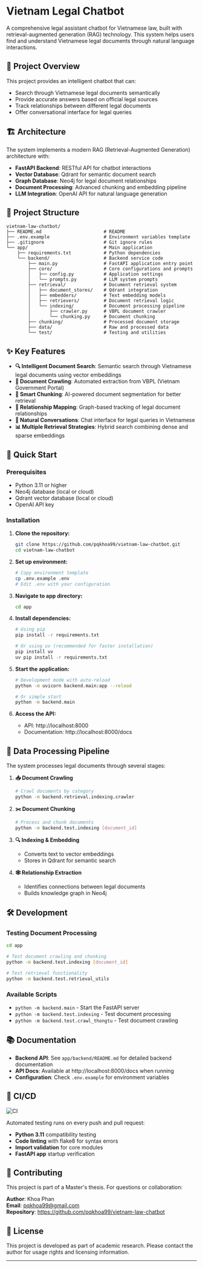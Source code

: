 # Vietnam Legal Chatbot

A comprehensive legal assistant chatbot for Vietnamese law, built with retrieval-augmented generation (RAG) technology. This system helps users find and understand Vietnamese legal documents through natural language interactions.

## 🎯 Project Overview

This project provides an intelligent chatbot that can:
- Search through Vietnamese legal documents semantically
- Provide accurate answers based on official legal sources
- Track relationships between different legal documents
- Offer conversational interface for legal queries

## 🏗️ Architecture

The system implements a modern RAG (Retrieval-Augmented Generation) architecture with:

- **FastAPI Backend**: RESTful API for chatbot interactions
- **Vector Database**: Qdrant for semantic document search
- **Graph Database**: Neo4j for legal document relationships
- **Document Processing**: Advanced chunking and embedding pipeline
- **LLM Integration**: OpenAI API for natural language generation

## 📁 Project Structure

```
vietnam-law-chatbot/
├── README.md                       # README
├── .env.example                    # Environment variables template
├── .gitignore                      # Git ignore rules
└── app/                            # Main application
    ├── requirements.txt            # Python dependencies
    └── backend/                    # Backend service code
        ├── main.py                 # FastAPI application entry point
        ├── core/                   # Core configurations and prompts
        │   ├── config.py           # Application settings
        │   └── prompts.py          # LLM system prompts
        ├── retrieval/              # Document retrieval system
        │   ├── document_stores/    # Qdrant integration
        │   ├── embedders/          # Text embedding models
        │   ├── retrievers/         # Document retrieval logic
        │   └── indexing/           # Document processing pipeline
        │       ├── crawler.py      # VBPL document crawler
        │       └── chunking.py     # Document chunking
        ├── chunking/               # Processed document storage
        ├── data/                   # Raw and processed data
        └── test/                   # Testing and utilities
```

## ✨ Key Features

- **🔍 Intelligent Document Search**: Semantic search through Vietnamese legal documents using vector embeddings
- **📄 Document Crawling**: Automated extraction from VBPL (Vietnam Government Portal)
- **🧠 Smart Chunking**: AI-powered document segmentation for better retrieval
- **🔗 Relationship Mapping**: Graph-based tracking of legal document relationships
- **💬 Natural Conversations**: Chat interface for legal queries in Vietnamese
- **📊 Multiple Retrieval Strategies**: Hybrid search combining dense and sparse embeddings

## 🚀 Quick Start

### Prerequisites

- Python 3.11 or higher
- Neo4j database (local or cloud)
- Qdrant vector database (local or cloud)
- OpenAI API key

### Installation

1. **Clone the repository:**
   ```bash
   git clone https://github.com/pqkhoa99/vietnam-law-chatbot.git
   cd vietnam-law-chatbot
   ```

2. **Set up environment:**
   ```bash
   # Copy environment template
   cp .env.example .env
   # Edit .env with your configuration
   ```

3. **Navigate to app directory:**
   ```bash
   cd app
   ```

4. **Install dependencies:**
   ```bash
   # Using pip
   pip install -r requirements.txt
   
   # Or using uv (recommended for faster installation)
   pip install uv
   uv pip install -r requirements.txt
   ```

5. **Start the application:**
   ```bash
   # Development mode with auto-reload
   python -m uvicorn backend.main:app --reload
   
   # Or simple start
   python -m backend.main
   ```

6. **Access the API:**
   - API: http://localhost:8000
   - Documentation: http://localhost:8000/docs

## 🔄 Data Processing Pipeline

The system processes legal documents through several stages:

1. **📥 Document Crawling**
   ```bash
   # Crawl documents by category
   python -m backend.retrieval.indexing.crawler
   ```

2. **✂️ Document Chunking**
   ```bash
   # Process and chunk documents
   python -m backend.test.indexing [document_id]
   ```

3. **🔍 Indexing & Embedding**
   - Converts text to vector embeddings
   - Stores in Qdrant for semantic search

4. **🕸️ Relationship Extraction**
   - Identifies connections between legal documents
   - Builds knowledge graph in Neo4j

## 🛠️ Development

### Testing Document Processing

```bash
cd app

# Test document crawling and chunking
python -m backend.test.indexing [document_id]

# Test retrieval functionality
python -m backend.test.retrieval_utils
```

### Available Scripts

- `python -m backend.main` - Start the FastAPI server
- `python -m backend.test.indexing` - Test document processing
- `python -m backend.test.crawl_thongtu` - Test document crawling

## 📚 Documentation

- **Backend API**: See `app/backend/README.md` for detailed backend documentation
- **API Docs**: Available at http://localhost:8000/docs when running
- **Configuration**: Check `.env.example` for environment variables

## 🔄 CI/CD

![CI](https://github.com/pqkhoa99/vietnam-law-chatbot/workflows/CI/badge.svg)

Automated testing runs on every push and pull request:
- **Python 3.11** compatibility testing
- **Code linting** with flake8 for syntax errors
- **Import validation** for core modules
- **FastAPI app** startup verification

## 🤝 Contributing

This project is part of a Master's thesis. For questions or collaboration:

**Author**: Khoa Phan  
**Email**: pqkhoa99@gmail.com  
**Repository**: https://github.com/pqkhoa99/vietnam-law-chatbot

## 📄 License

This project is developed as part of academic research. Please contact the author for usage rights and licensing information.

---